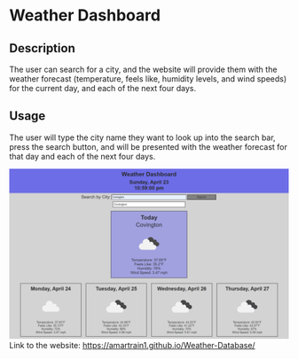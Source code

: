 # Weather Dashboard

## Description

The user can search for a city, and the website will provide them with the weather forecast (temperature, feels like, humidity levels, and wind speeds) for the current day, and each of the next four days.

## Usage
The user will type the city name they want to look up into the search bar, press the search button, and will be presented with the weather forecast for that day and each of the next four days.

!["screenshot of my website"](/assets/photos/website%20screenshot.png)
Link to the website: https://amartrain1.github.io/Weather-Database/